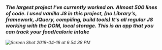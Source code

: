 <h3><em> The largest project I've currently worked on. Almost 500 lines of code. I used vanilla JS in this project, (no Library’s, framework, JQuery, compiling, build tools) It's all regular JS working with the DOM, local storage. This is an app that you can track your food/calorie intake<em></h3>



![Screen Shot 2019-04-18 at 6 54 38 PM](https://user-images.githubusercontent.com/37090867/56396144-852d1f80-620b-11e9-860f-55eac62fd35a.png)
